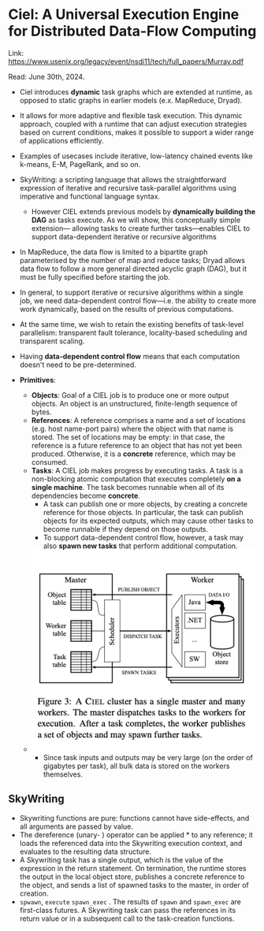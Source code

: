 # Ciel: A Universal Execution Engine for Distributed Data-Flow Computing

Link: https://www.usenix.org/legacy/event/nsdi11/tech/full_papers/Murray.pdf

Read: June 30th, 2024. 

- Ciel introduces **dynamic** task graphs which are extended at runtime, as opposed to static graphs in earlier models (e.x. MapReduce, Dryad). 
- It allows for more adaptive and flexible task execution. This dynamic approach, coupled with a runtime that can adjust execution strategies based on current conditions, makes it possible to support a wider range of applications efficiently. 
- Examples of usecases include iterative, low-latency chained events like k-means, E-M, PageRank, and so on. 

- SkyWriting: a scripting language that allows the straightforward expression of iterative and recursive task-parallel algorithms using imperative and functional language syntax.
  - However CIEL extends previous models by **dynamically building the DAG** as tasks execute. As we will show, this conceptually simple extension— allowing tasks to create further tasks—enables CIEL to support data-dependent iterative or recursive algorithms
- In MapReduce, the data flow is limited to a bipartite graph parameterised by the number of map and reduce tasks; Dryad allows data flow to follow a more general directed acyclic graph (DAG), but it must be fully specified before starting the job. 
- In general, to support iterative or recursive algorithms within a single job, we need data-dependent control flow—i.e. the ability to create more work dynamically, based on the results of previous computations. 
- At the same time, we wish to retain the existing benefits of task-level parallelism: transparent fault tolerance, locality-based scheduling and transparent scaling.
- Having **data-dependent control flow** means that each computation doesn't need to be pre-determined. 
- **Primitives**:
  - **Objects**: Goal of a CIEL job is to produce one or more output objects. An object is an unstructured, finite-length sequence of bytes.
  - **References**: A reference comprises a name and a set of locations (e.g. host name-port pairs) where the object with that name is stored. The set of locations may be empty: in that case, the reference is a future reference to an object that has not yet been produced. Otherwise, it is a **concrete** reference, which may be consumed.
  - **Tasks**:  A CIEL job makes progress by executing tasks. A task is a non-blocking atomic computation that executes completely **on a single machine**. The task becomes runnable when all of its dependencies become **concrete**. 
    - A task can publish one or more objects, by creating a concrete reference for those objects. In particular, the task can publish objects for its expected outputs, which may cause other tasks to become runnable if they depend on those outputs.
    - To support data-dependent control flow, however, a task may also **spawn new tasks** that perform additional computation.
  - ![alt text](images/47-ciel/ciel-cluster.png)
    - Since task inputs and outputs may be very large (on the order of gigabytes per task), all bulk data is stored on the workers themselves.

## SkyWriting
  - Skywriting functions are pure: functions cannot have side-effects, and all arguments are passed by value. 
  -  The dereference (unary- ) operator can be applied * to any reference; it loads the referenced data into the Skywriting execution context, and evaluates to the resulting data structure.
  -  A Skywriting task has a single output, which is the value of the expression in the return statement. On termination, the runtime stores the output in the local object store, publishes a concrete reference to the object, and sends a list of spawned tasks to the master, in order of creation.
  -  `spwawn`, `execute` `spawn_exec` . The results of `spawn` and `spawn_exec` are first-class futures. A Skywriting task can pass the references in its return value or in a subsequent call to the task-creation functions.